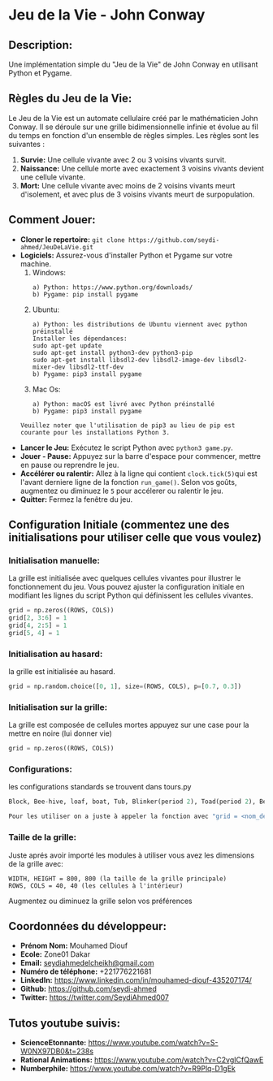 # Jeu de la Vie - John Conway

## Description:
Une implémentation simple du "Jeu de la Vie" de John Conway en utilisant Python et Pygame.

## Règles du Jeu de la Vie:
Le Jeu de la Vie est un automate cellulaire créé par le mathématicien John Conway. Il se déroule sur une grille bidimensionnelle infinie et évolue au fil du temps en fonction d'un ensemble de règles simples. Les règles sont les suivantes :

1. **Survie:** Une cellule vivante avec 2 ou 3 voisins vivants survit.
2. **Naissance:** Une cellule morte avec exactement 3 voisins vivants devient une cellule vivante.
3. **Mort:** Une cellule vivante avec moins de 2 voisins vivants meurt d'isolement, et avec plus de 3 voisins vivants meurt de surpopulation.

## Comment Jouer:
- **Cloner le repertoire:** `git clone https://github.com/seydi-ahmed/JeuDeLaVie.git`
- **Logiciels:** Assurez-vous d'installer Python et Pygame sur votre machine.
    1) Windows:
        ```
        a) Python: https://www.python.org/downloads/
        b) Pygame: pip install pygame
    2) Ubuntu:
        ```
        a) Python: les distributions de Ubuntu viennent avec python préinstallé
        Installer les dépendances:
        sudo apt-get update
        sudo apt-get install python3-dev python3-pip
        sudo apt-get install libsdl2-dev libsdl2-image-dev libsdl2-mixer-dev libsdl2-ttf-dev
        b) Pygame: pip3 install pygame
    3) Mac Os:
        ```
        a) Python: macOS est livré avec Python préinstallé
        b) Pygame: pip3 install pygame
    ```
    Veuillez noter que l'utilisation de pip3 au lieu de pip est courante pour les installations Python 3.
- **Lancer le Jeu:** Exécutez le script Python avec `python3 game.py`.
- **Jouer - Pause:** Appuyez sur la barre d'espace pour commencer, mettre en pause ou reprendre le jeu.
- **Accélérer ou ralentir:** Allez à la ligne qui contient `clock.tick(5)`qui est l'avant derniere ligne de la fonction `run_game()`. Selon vos goûts, augmentez ou diminuez le `5` pour accélerer ou ralentir le jeu.
- **Quitter:** Fermez la fenêtre du jeu.

## Configuration Initiale (commentez une des initialisations pour utiliser celle que vous voulez)
### Initialisation manuelle:
La grille est initialisée avec quelques cellules vivantes pour illustrer le fonctionnement du jeu. Vous pouvez ajuster la configuration initiale en modifiant les lignes du script Python qui définissent les cellules vivantes.
```python
grid = np.zeros((ROWS, COLS))
grid[2, 3:6] = 1
grid[4, 2:5] = 1
grid[5, 4] = 1
```

### Initialisation au hasard:
la grille est initialisée au hasard.
```python
grid = np.random.choice([0, 1], size=(ROWS, COLS), p=[0.7, 0.3])
```

### Initialisation sur la grille:
La grille est composée de cellules mortes appuyez sur une case pour la mettre en noire (lui donner vie)
```python
grid = np.zeros((ROWS, COLS))
```

### Configurations:
les configurations standards se trouvent dans tours.py
```python
Block, Bee-hive, loaf, boat, Tub, Blinker(period 2), Toad(period 2), Beacon(period 2), Pulsar(period 3), Penta-decathlon(period 15), Glider, Light-weight spaceship(LWSS), Middle-weight spaceship(MWSS), Heavy-weight spaceship(HWSS), The R-pentomino, Diehard, Acorn, Gosper glider gun, Simkin glider gun.

Pour les utiliser on a juste à appeler la fonction avec "grid = <nom_de_la_fonction>"
```

### Taille de la grille:
Juste aprés avoir importé les modules à utiliser vous avez les dimensions de la grille avec:
```
WIDTH, HEIGHT = 800, 800 (la taille de la grille principale)
ROWS, COLS = 40, 40 (les cellules à l'intérieur)
```
Augmentez ou diminuez la grille selon vos préférences

## Coordonnées du développeur:
- **Prénom Nom:** Mouhamed Diouf
- **Ecole:** Zone01 Dakar
- **Email:** seydiahmedelcheikh@gmail.com
- **Numéro de téléphone:** +221776221681
- **LinkedIn:** https://www.linkedin.com/in/mouhamed-diouf-435207174/
- **Github:** https://github.com/seydi-ahmed
- **Twitter:** https://twitter.com/SeydiAhmed007

## Tutos youtube suivis:
- **ScienceEtonnante:** https://www.youtube.com/watch?v=S-W0NX97DB0&t=238s
- **Rational Animations:** https://www.youtube.com/watch?v=C2vgICfQawE
- **Numberphile:** https://www.youtube.com/watch?v=R9Plq-D1gEk